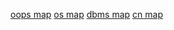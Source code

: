 [oops map](https://whimsical.com/object-oriented-programming-cheatsheet-by-love-babbar-YbSgLatbWQ4R5paV7EgqFw)
[os map](https://whimsical.com/operating-system-cheatsheet-by-love-babbar-S9tuWBCSQfzoBRF5EDNinQ)
[dbms map](https://whimsical.com/dbms-roadmap-by-love-babbar-FmUi8ffVop33t3MmpVxPCo)
[cn map](https://whimsical.com/networking-cheatsheet-by-love-babbar-FcLExFDezehhfsbDPfZDBv)
